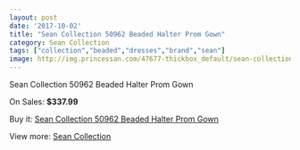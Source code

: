 ```yaml
---
layout: post
date: '2017-10-02'
title: "Sean Collection 50962 Beaded Halter Prom Gown"
category: Sean Collection
tags: ["collection","beaded","dresses","brand","sean"]
image: http://img.princessan.com/47677-thickbox_default/sean-collection-50962-beaded-halter-prom-gown.jpg
---
```

Sean Collection 50962 Beaded Halter Prom Gown

On Sales: **$337.99**
<a href="https://www.princessan.com/en/sean-collection/21671-sean-collection-50962-beaded-halter-prom-gown.html"><amp-img layout="responsive" width="600" height="600" src="//img.princessan.com/47677-thickbox_default/sean-collection-50962-beaded-halter-prom-gown.jpg" alt="Sean Collection 50962 Beaded Halter Prom Gown 0" /></a>
<a href="https://www.princessan.com/en/sean-collection/21671-sean-collection-50962-beaded-halter-prom-gown.html"><amp-img layout="responsive" width="600" height="600" src="//img.princessan.com/47679-thickbox_default/sean-collection-50962-beaded-halter-prom-gown.jpg" alt="Sean Collection 50962 Beaded Halter Prom Gown 1" /></a>
<a href="https://www.princessan.com/en/sean-collection/21671-sean-collection-50962-beaded-halter-prom-gown.html"><amp-img layout="responsive" width="600" height="600" src="//img.princessan.com/47678-thickbox_default/sean-collection-50962-beaded-halter-prom-gown.jpg" alt="Sean Collection 50962 Beaded Halter Prom Gown 2" /></a>

Buy it: [Sean Collection 50962 Beaded Halter Prom Gown](https://www.princessan.com/en/sean-collection/21671-sean-collection-50962-beaded-halter-prom-gown.html "Sean Collection 50962 Beaded Halter Prom Gown")

View more: [Sean Collection](https://www.princessan.com/en/56-sean-collection "Sean Collection")